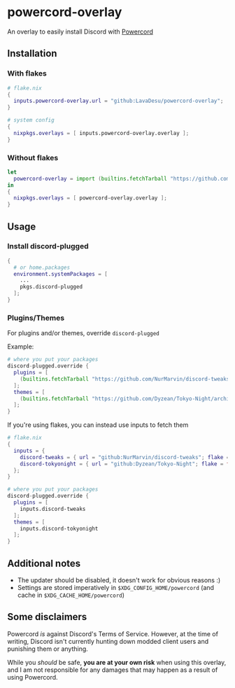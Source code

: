 # powercord-overlay
An overlay to easily install Discord with [Powercord](https://powercord.dev)

## Installation
### With flakes
```nix
# flake.nix
{
  inputs.powercord-overlay.url = "github:LavaDesu/powercord-overlay";
}
```
```nix
# system config
{
  nixpkgs.overlays = [ inputs.powercord-overlay.overlay ];
}
```

### Without flakes
```nix
let
  powercord-overlay = import (builtins.fetchTarball "https://github.com/LavaDesu/powercord-overlay/archive/master.tar.gz");
in
{
  nixpkgs.overlays = [ powercord-overlay.overlay ];
}
```

## Usage
### Install discord-plugged
```nix
{
  # or home.packages
  environment.systemPackages = [
    ...
    pkgs.discord-plugged
  ];
}
```

### Plugins/Themes
For plugins and/or themes, override `discord-plugged`

Example:
```nix
# where you put your packages
discord-plugged.override {
  plugins = [
    (builtins.fetchTarball "https://github.com/NurMarvin/discord-tweaks/archive/master.tar.gz")
  ];
  themes = [
    (builtins.fetchTarball "https://github.com/Dyzean/Tokyo-Night/archive/master.tar.gz")
  ];
}
```

If you're using flakes, you can instead use inputs to fetch them
```nix
# flake.nix
{
  inputs = {
    discord-tweaks = { url = "github:NurMarvin/discord-tweaks"; flake = false; };
    discord-tokyonight = { url = "github:Dyzean/Tokyo-Night"; flake = false; };
  };
}
```
```nix
# where you put your packages
discord-plugged.override {
  plugins = [
    inputs.discord-tweaks
  ];
  themes = [
    inputs.discord-tokyonight
  ];
}
```

## Additional notes
- The updater should be disabled, it doesn't work for obvious reasons :)
- Settings are stored imperatively in `$XDG_CONFIG_HOME/powercord`
  (and cache in `$XDG_CACHE_HOME/powercord`)

## Some disclaimers
Powercord *is* against Discord's Terms of Service. However, at the time of writing, Discord isn't
currently hunting down modded client users and punishing them or anything.

While you *should* be safe, **you are at your own risk** when using this overlay, and I am not
responsible for any damages that may happen as a result of using Powercord.
